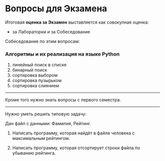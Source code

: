 # Вопросы для Экзамена  

Итоговая **оценка за Экзамен** выставляется как совокупная оценка:  

- за Лабораторки и за Собеседование  

Собеседование по этим вопросам:  

### Алгоритмы и их реализация на языке Python  
    
1) линейный поиск в списке  
2) бинарный поиск  
3) сортировка выбором  
4) сортировка пузырьком  
5) сортировка слиянием  

---  

Кроме того нужно знать вопросы с первого семестра.  

---  

Нужно уметь решить типовую задачу:  

Дан файл с данными: Фамилия, Рейтинг.  

1. Написать программу, которая найдёт в файле человека с максимальным рейтингом.  

2. Написать программу, которая отсортирует строки файла по убыванию рейтинга.  

```txt

```
